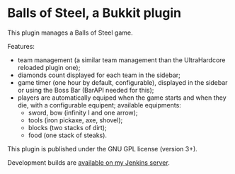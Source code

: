 # Balls of Steel, a Bukkit plugin

This plugin manages a Balls of Steel game.

Features:
 - team management (a similar team management than the UltraHardcore reloaded plugin one);
 - diamonds count displayed for each team in the sidebar;
 - game timer (one hour by default, configurable), displayed in the sidebar or using the Boss Bar (BarAPI needed for this);
 - players are automatically equiped when the game starts and when they die, with a configurable equipent; available equipments:
   - sword, bow (infinity I and one arrow);
   - tools (iron pickaxe, axe, shovel);
   - blocks (two stacks of dirt);
   - food (one stack of steaks).

This plugin is published under the GNU GPL license (version 3+).

Development builds are [available on my Jenkins server](http://jenkins.carrade.eu/job/BallsOfSteel/).
